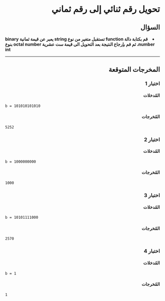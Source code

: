 # <div dir="rtl">تحويل رقم ثنائي إلى رقم ثماني</div>

## <div dir="rtl">السؤال</div>

<li dir="rtl">
<b>
قم بكتابة دالة function تستقبل متغير من نوع string يعبر عن قيمة ثمانية binary number، ثم قم بإرجاع النتيجة بعد التحويل الى قيمة ست عشرية octal number بنوع int
</b>
</li>

---

## <div dir="rtl">المخرجات المتوقعة</div>

### <div dir="rtl">اختبار 1</div>

#### <div dir="rtl">المُدخلات</div>

```text
b = 101010101010
```

#### <div dir="rtl">المُخرجات</div>

```text
5252
```

### <div dir="rtl">اختبار 2</div>

#### <div dir="rtl">المُدخلات</div>

```text
b = 1000000000
```

#### <div dir="rtl">المُخرجات</div>

```text
1000
```

### <div dir="rtl">اختبار 3</div>

#### <div dir="rtl">المُدخلات</div>

```text
b = 10101111000
```

#### <div dir="rtl">المُخرجات</div>

```text
2570
```

### <div dir="rtl">اختبار 4</div>

#### <div dir="rtl">المُدخلات</div>

```text
b = 1
```

#### <div dir="rtl">المُخرجات</div>

```text
1
```
